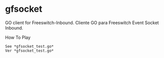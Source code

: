 gfsocket
========

GO client for Freeswitch-Inbound.
Cliente GO para Freeswitch Event Socket Inbound.

How To Play
~~~~~~~~~~~
See *gfsocket_test.go*
Ver *gfsocket_test.go*
